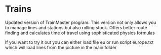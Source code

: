 # Trains

Updated version of TrainMaster program. This version not only allows you to manage lines and stations but also rolling stock. Offers better route finding and calculates time of travel using sophisticated physics formulas

If you want to try it out you can either load file eu or run script europe.txt which will load lines from the picture in the main folder
